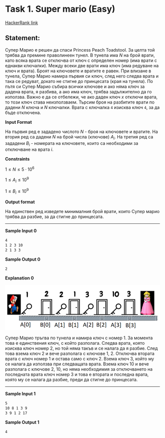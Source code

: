 # Task 1. Super mario (Easy)

[HackerRank link](<https://www.hackerrank.com/contests/sda-hw-9-2021/challenges/1-126-1>)

## Statement:

Супер Марио е решен да спаси Princess Peach Toadstool. За целта той трябва да премине праволинеен тунел. В тунела има $N$ на брой врати, като всяка врата се отключва от ключ с определен номер (има врати с еднакви ключалки). Между всеки две врати има ключ (има редуване на ключ и врата). Броят на ключовете и вратите е равен. При влизане в тунела, Супер Марио намира първия си ключ, след него следва врата и така се редуват, докато не стигне до принцесата (края на тунела). По пътя си Супер Марио събира всички ключове и ако няма ключ за дадена врата, я разбива, а ако има ключ, трябва задължително да го използва. Важно е да се отбележи, че ако даден ключ $x$ отключи врата, то този ключ става неизползваем. Търсим броя на разбитите врати по дадени $N$ ключа и $N$ ключалки. Врата с ключалка `4` изисква ключ `4`, за да бъде отключена.

**Input Format**

На първия ред е зададено числото $N$ - броя на ключовете и вратите. На втория ред са дадени $N$ на брой числа (ключове) $A_i$. На третия ред са зададени $B_i$ - номерата на ключовете, които са необходими за отключване на врата $i$.

**Constraints**

$1 \le N \le 5\cdot 10^6$

$1 \le A_i \le 10^9$

$1 \le B_i \le 10^9$

**Output format**

На единствен ред изведете минималния брой врати, които Супер марио трябва да разбие, за да стигне до принцесата.

---

**Sample Input 0**

```
4
1 2 3 10
2 1 3 3
```

**Sample Output 0**

```
2
```

**Explanation 0**

![Visual explanation](../../assets/h9-1-image1.png)

Супер Марио тръгва по тунела и намира ключ с номер 1. За момента това е единствения ключ, с който разполага. Следва врата, която изисква ключ номер 2, но той няма такъв и се налага да я разбие. След това взема ключ 2 и вече разполага с ключове 1, 2. Отключва втората врата с ключ номер 1 и остава само с ключ 2. Взема ключ 3, който му се налага да използва при следващата врата. Взема ключ 10 и вече разполага с ключове 2, 10, но няма необходимия за отключването на последната врата ключ номер 3 и това е втората и последна врата, която му се налага да разбие, преди да стигне до принцесата.

---

**Sample Input 1**

```
5
10 8 1 3 9
3 9 1 2 17
```

**Sample Output 1**

```
4
```